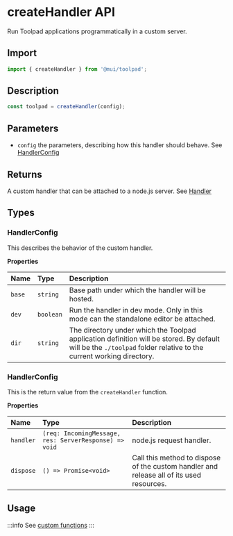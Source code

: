 # createHandler API

<p class="description">Run Toolpad applications programmatically in a custom server.</p>

## Import

```jsx
import { createHandler } from '@mui/toolpad';
```

## Description

```jsx
const toolpad = createHandler(config);
```

## Parameters

- `config` the parameters, describing how this handler should behave. See [HandlerConfig](#handlerconfig)

## Returns

A custom handler that can be attached to a node.js server. See [Handler](#handler)

## Types

### HandlerConfig

This describes the behavior of the custom handler.

**Properties**

| Name   | Type      | Description                                                                                                                                                       |
| :----- | :-------- | :---------------------------------------------------------------------------------------------------------------------------------------------------------------- |
| `base` | `string`  | Base path under which the handler will be hosted.                                                                                                                 |
| `dev`  | `boolean` | Run the handler in dev mode. Only in this mode can the standalone editor be attached.                                                                             |
| `dir`  | `string`  | The directory under which the Toolpad application definition will be stored. By default will be the `./toolpad` folder relative to the current working directory. |

### HandlerConfig

This is the return value from the `createHandler` function.

**Properties**

| Name      | Type                                                  | Description                                                                              |
| :-------- | :---------------------------------------------------- | :--------------------------------------------------------------------------------------- |
| `handler` | `(req: IncomingMessage, res: ServerResponse) => void` | node.js request handler.                                                                 |
| `dispose` | `() => Promise<void>`                                 | Call this method to dispose of the custom handler and release all of its used resources. |

## Usage

:::info
See [custom functions](/toolpad/concepts/custom-server/)
:::
